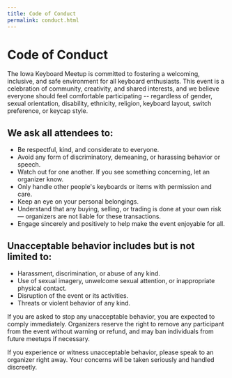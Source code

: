 ```yaml
---
title: Code of Conduct
permalink: conduct.html
---
```


# Code of Conduct

The Iowa Keyboard Meetup is committed to fostering a welcoming, inclusive, and safe environment for all keyboard enthusiasts. This event is a celebration of community, creativity, and shared interests, and we believe everyone should feel comfortable participating -- regardless of gender, sexual orientation, disability, ethnicity, religion, keyboard layout, switch preference, or keycap style.

## We ask all attendees to:

- Be respectful, kind, and considerate to everyone.
- Avoid any form of discriminatory, demeaning, or harassing behavior or speech.
- Watch out for one another. If you see something concerning, let an organizer know.
- Only handle other people's keyboards or items with permission and care.
- Keep an eye on your personal belongings.
- Understand that any buying, selling, or trading is done at your own risk — organizers are not liable for these transactions.
- Engage sincerely and positively to help make the event enjoyable for all.

## Unacceptable behavior includes but is not limited to:

- Harassment, discrimination, or abuse of any kind.
- Use of sexual imagery, unwelcome sexual attention, or inappropriate physical contact.
- Disruption of the event or its activities.
- Threats or violent behavior of any kind.

If you are asked to stop any unacceptable behavior, you are expected to comply immediately. Organizers reserve the right to remove any participant from the event without warning or refund, and may ban individuals from future meetups if necessary.

If you experience or witness unacceptable behavior, please speak to an organizer right away. Your concerns will be taken seriously and handled discreetly.
